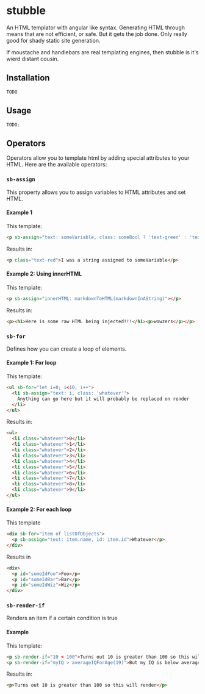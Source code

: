 # stubble
An HTML templator with angular like syntax. Generating HTML through means that are not efficient, or safe. But it gets the job done. Only really good for shady static site generation.

If moustache and handlebars are real templating engines, then stubble is it's wierd distant cousin.

## Installation
```
TODO
```

## Usage
```
TODO:
```

## Operators
Operators allow you to template html by adding special attributes to your HTML. Here are the available operators:

### `sb-assign`
This property allows you to assign variables to HTML attributes and set HTML.
    
#### Example 1

This template:
```html
<p sb-assign="text: someVariable, class: someBool ? 'text-green' : 'text-red'">Whatever</p>
```
Results in:
```html
<p class="text-red">I was a string assigned to someVariable</p>
```

#### Example 2: Using innerHTML
This template:
```html
<p sb-assign="innerHTML: markdownToHTML(markdownInAString)"></p>
```
Results in:
```html
<p><h1>Here is some raw HTML being injected!!!</h1><p>wowzers</p></p>
```

### `sb-for`
Defines how you can create a loop of elements. 

#### Example 1: For loop
This template:
```html
<ul sb-for="let i=0; i<10; i++">
  <li sb-assign="text: i, class: 'whatever'">
    Anything can go here but it will probably be replaced on render
  </li>
</ul>
```
Results in:
```html
<ul>
  <li class="whatever">0</li> 
  <li class="whatever">1</li> 
  <li class="whatever">2</li> 
  <li class="whatever">3</li> 
  <li class="whatever">4</li> 
  <li class="whatever">5</li> 
  <li class="whatever">6</li> 
  <li class="whatever">7</li> 
  <li class="whatever">8</li> 
  <li class="whatever">9</li> 
</ul>
```

#### Example 2: For each loop
This template
```html
<div sb-for="item of listOfObjects">
  <p sb-assign="text: item.name, id: item.id">Whatever</p>
</div>
```
Results in
```html
<div>
  <p id="someIdFoo">Foo</p>
  <p id="someIdBar">Bar</p>
  <p id="someIdWiz">Wiz</p>
</div>
```

### `sb-render-if`
Renders an item if a certain condition is true

#### Example
This template:
```html
<p sb-render-if="10 < 100">Turns out 10 is greater than 100 so this will render</p>
<p sb-render-if="myIQ > averageIQForAge(19)">But my IQ is below average so this will not render</p>
```

Results in:
```html
<p>Turns out 10 is greater than 100 so this will render</p>
```